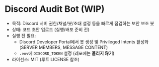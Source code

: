 # Discord Audit Bot (WIP)

- 목적: Discord 서버 권한/채널/봇/초대 설정 등을 빠르게 점검하는 보안 보조 봇
- 상태: 코드 초안 업로드 (실행/배포 준비 전)
- 실행 전 필요:
  - Discord Developer Portal에서 봇 생성 및 Privileged Intents 활성화 (SERVER MEMBERS, MESSAGE CONTENT)
  - `.env`에 `DISCORD_TOKEN` 설정 (레포에는 **올리지 않기**)
- 라이선스: MIT (루트 LICENSE 참조)

